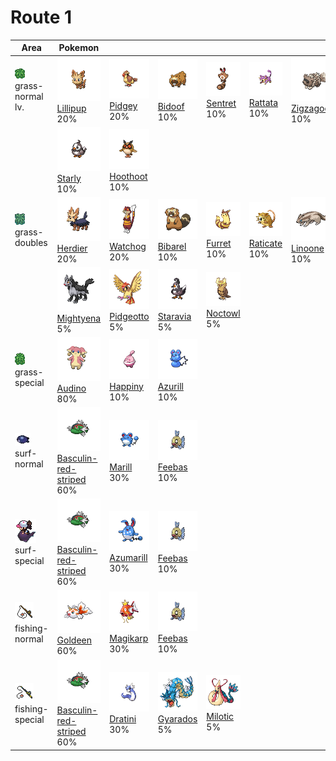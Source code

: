 # Route 1

| Area                                                                             | Pokemon                                                                                                                | &nbsp;                                                                                           | &nbsp;                                                                                        | &nbsp;                                                                                       | &nbsp;                                                                                         | &nbsp;                                                                                           |
| -------------------------------------------------------------------------------- | ---------------------------------------------------------------------------------------------------------------------- | ------------------------------------------------------------------------------------------------ | --------------------------------------------------------------------------------------------- | -------------------------------------------------------------------------------------------- | ---------------------------------------------------------------------------------------------- | ------------------------------------------------------------------------------------------------ |
| ![grass-normal](../../img/items/grass-normal.png)<br/>grass-normal<br/>lv.       | ![lillipup](../../img/pokemon/506.png) <br/>[Lillipup](/blaze-black-wiki/pokemon/506) <br/>20%                         | ![pidgey](../../img/pokemon/016.png) <br/>[Pidgey](/blaze-black-wiki/pokemon/016) <br/>20%       | ![bidoof](../../img/pokemon/399.png) <br/>[Bidoof](/blaze-black-wiki/pokemon/399) <br/>10%    | ![sentret](../../img/pokemon/161.png) <br/>[Sentret](/blaze-black-wiki/pokemon/161) <br/>10% | ![rattata](../../img/pokemon/019.png) <br/>[Rattata](/blaze-black-wiki/pokemon/019) <br/>10%   | ![zigzagoon](../../img/pokemon/263.png) <br/>[Zigzagoon](/blaze-black-wiki/pokemon/263) <br/>10% |
|                                                                                  | ![starly](../../img/pokemon/396.png) <br/>[Starly](/blaze-black-wiki/pokemon/396) <br/>10%                             | ![hoothoot](../../img/pokemon/163.png) <br/>[Hoothoot](/blaze-black-wiki/pokemon/163) <br/>10%   |
| ![grass-doubles](../../img/items/grass-doubles.png)<br/>grass-doubles<br/>       | ![herdier](../../img/pokemon/507.png) <br/>[Herdier](/blaze-black-wiki/pokemon/507) <br/>20%                           | ![watchog](../../img/pokemon/505.png) <br/>[Watchog](/blaze-black-wiki/pokemon/505) <br/>20%     | ![bibarel](../../img/pokemon/400.png) <br/>[Bibarel](/blaze-black-wiki/pokemon/400) <br/>10%  | ![furret](../../img/pokemon/162.png) <br/>[Furret](/blaze-black-wiki/pokemon/162) <br/>10%   | ![raticate](../../img/pokemon/020.png) <br/>[Raticate](/blaze-black-wiki/pokemon/020) <br/>10% | ![linoone](../../img/pokemon/264.png) <br/>[Linoone](/blaze-black-wiki/pokemon/264) <br/>10%     |
|                                                                                  | ![mightyena](../../img/pokemon/262.png) <br/>[Mightyena](/blaze-black-wiki/pokemon/262) <br/>5%                        | ![pidgeotto](../../img/pokemon/017.png) <br/>[Pidgeotto](/blaze-black-wiki/pokemon/017) <br/>5%  | ![staravia](../../img/pokemon/397.png) <br/>[Staravia](/blaze-black-wiki/pokemon/397) <br/>5% | ![noctowl](../../img/pokemon/164.png) <br/>[Noctowl](/blaze-black-wiki/pokemon/164) <br/>5%  |
| ![grass-special](../../img/items/grass-special.png)<br/>grass-special<br/>       | ![audino](../../img/pokemon/531.png) <br/>[Audino](/blaze-black-wiki/pokemon/531) <br/>80%                             | ![happiny](../../img/pokemon/440.png) <br/>[Happiny](/blaze-black-wiki/pokemon/440) <br/>10%     | ![azurill](../../img/pokemon/298.png) <br/>[Azurill](/blaze-black-wiki/pokemon/298) <br/>10%  |
| ![surf-normal](../../img/items/surf-normal.png)<br/>surf-normal<br/>             | ![basculin-red-striped](../../img/pokemon/550.png) <br/>[Basculin-red-striped](/blaze-black-wiki/pokemon/550) <br/>60% | ![marill](../../img/pokemon/183.png) <br/>[Marill](/blaze-black-wiki/pokemon/183) <br/>30%       | ![feebas](../../img/pokemon/349.png) <br/>[Feebas](/blaze-black-wiki/pokemon/349) <br/>10%    |
| ![surf-special](../../img/items/surf-special.png)<br/>surf-special<br/>          | ![basculin-red-striped](../../img/pokemon/550.png) <br/>[Basculin-red-striped](/blaze-black-wiki/pokemon/550) <br/>60% | ![azumarill](../../img/pokemon/184.png) <br/>[Azumarill](/blaze-black-wiki/pokemon/184) <br/>30% | ![feebas](../../img/pokemon/349.png) <br/>[Feebas](/blaze-black-wiki/pokemon/349) <br/>10%    |
| ![fishing-normal](../../img/items/fishing-normal.png)<br/>fishing-normal<br/>    | ![goldeen](../../img/pokemon/118.png) <br/>[Goldeen](/blaze-black-wiki/pokemon/118) <br/>60%                           | ![magikarp](../../img/pokemon/129.png) <br/>[Magikarp](/blaze-black-wiki/pokemon/129) <br/>30%   | ![feebas](../../img/pokemon/349.png) <br/>[Feebas](/blaze-black-wiki/pokemon/349) <br/>10%    |
| ![fishing-special](../../img/items/fishing-special.png)<br/>fishing-special<br/> | ![basculin-red-striped](../../img/pokemon/550.png) <br/>[Basculin-red-striped](/blaze-black-wiki/pokemon/550) <br/>60% | ![dratini](../../img/pokemon/147.png) <br/>[Dratini](/blaze-black-wiki/pokemon/147) <br/>30%     | ![gyarados](../../img/pokemon/130.png) <br/>[Gyarados](/blaze-black-wiki/pokemon/130) <br/>5% | ![milotic](../../img/pokemon/350.png) <br/>[Milotic](/blaze-black-wiki/pokemon/350) <br/>5%  |